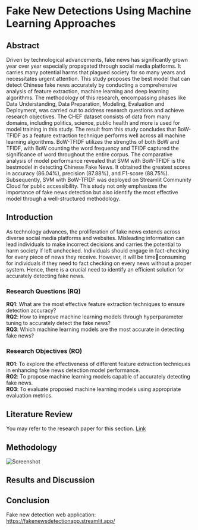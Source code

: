 # Fake New Detections Using Machine Learning Approaches
## Abstract
Driven by technological advancements, fake news has significantly grown year over year especially propagated through social media platforms. It carries many potential harms that plagued society for so many years and necessitates urgent attention. This study proposes the best model that can detect Chinese fake news accurately by conducting a comprehensive analysis of feature extraction, machine learning and deep learning algorithms. The methodology of this research, encompassing phases like Data Understanding, Data Preparation, Modeling, Evaluation and Deployment, was carried out to address research questions and achieve research objectives. The CHEF dataset consists of data from many domains, including politics, science, public health and more is used for model training in this study. The result from this study concludes that BoW-TFIDF as a feature extraction technique performs well across all machine learning algorithms. BoW-TFIDF utilizes the strengths of both BoW and TFIDF, with BoW counting the word frequency and TFIDF captured the significance of word throughout the entire corpus. The comparative analysis of model performance revealed that SVM with BoW-TFIDF is the bestmodel in detecting Chinese Fake News. It obtained the greatest scores in accuracy (86.04%), precision (87.88%), and F1-score (88.75%). Subsequently, SVM with BoW-TFIDF was deployed on Streamlit Community Cloud for public accessibility. This study not only emphasizes the importance of fake news detection but also identify the most effective model through a well-structured methodology.

## Introduction
As technology advances, the proliferation of fake news extends across diverse social media platforms and websites. Misleading information can lead individuals to make incorrect decisions and carries the potential to harm society if left unchecked. Individuals should engage in fact-checking for every piece of news they receive. However, it will be timeconsuming for individuals if they need to fact checking on every news without a proper system. Hence, there is a crucial need to identify an efficient solution for accurately detecting fake news.
### Research Questions (RQ)
**RQ1**: What are the most effective feature extraction techniques to ensure detection accuracy?  
**RQ2**: How to improve machine learning models through hyperparameter tuning to accurately detect the fake news?  
**RQ3**: Which machine learning models are the most accurate in detecting fake news?  
### Research Objectives (RO)
**RO1**: To explore the effectiveness of different feature extraction techniques in enhancing fake news detection model performance.  
**RO2**: To propose machine learning models capable of accurately detecting fake news.  
**RO3**: To evaluate proposed machine learning models using appropriate evaluation metrics.  

## Literature Review
You may refer to the research paper for this section. [Link](https://miro.medium.com/max/1024/1*mwXHpdt6CTQHxH78dwc6NA.jpeg)
## Methodology
![Screenshot]()
## Results and Discussion

## Conclusion

Fake new detection web application: https://fakenewsdetectionapp.streamlit.app/
